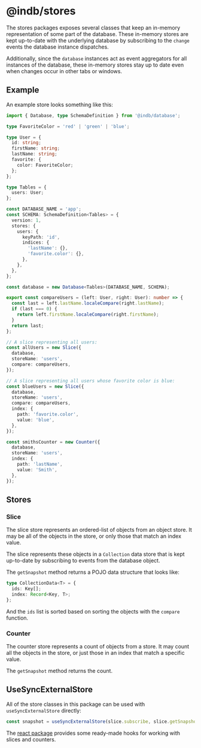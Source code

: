 # @indb/stores

The stores packages exposes several classes that keep an in-memory
representation of some part of the database. These in-memory stores are kept
up-to-date with the underlying database by subscribing to the `change` events
the database instance dispatches.

Additionally, since the `database` instances act as event aggregators for all
instances of the database, these in-memory stores stay up to date even when
changes occur in other tabs or windows.

## Example

An example store looks something like this:

```typescript
import { Database, type SchemaDefinition } from '@indb/database';

type FavoriteColor = 'red' | 'green' | 'blue';

type User = {
  id: string;
  firstName: string;
  lastName: string;
  favorite: {
    color: FavoriteColor;
  };
};

type Tables = {
  users: User;
};

const DATABASE_NAME = 'app';
const SCHEMA: SchemaDefinition<Tables> = {
  version: 1,
  stores: {
    users: {
      keyPath: 'id',
      indices: {
        'lastName': {},
        'favorite.color': {},
      },
    },
  },
};

const database = new Database<Tables>(DATABASE_NAME, SCHEMA);

export const compareUsers = (left: User, right: User): number => {
  const last = left.lastName.localeCompare(right.lastName);
  if (last === 0) {
    return left.firstName.localeCompare(right.firstName);
  }
  return last;
};

// A slice representing all users:
const allUsers = new Slice({
  database,
  storeName: 'users',
  compare: compareUsers,
});

// A slice representing all users whose favorite color is blue:
const blueUsers = new Slice({
  database,
  storeName: 'users',
  compare: compareUsers,
  index: {
    path: 'favorite.color',
    value: 'blue',
  },
});

const smithsCounter = new Counter({
  database,
  storeName: 'users',
  index: {
    path: 'lastName',
    value: 'Smith',
  },
});
```

## Stores

### Slice

The slice store represents an ordered-list of objects from an object store. It
may be all of the objects in the store, or only those that match an index value.

The slice represents these objects in a `Collection` data store that is kept
up-to-date by subscribing to events from the database object.

The `getSnapshot` method returns a POJO data structure that looks like:

```typescript
type CollectionData<T> = {
  ids: Key[];
  index: Record<Key, T>;
};
```

And the `ids` list is sorted based on sorting the objects with the `compare`
function.

### Counter

The counter store represents a count of objects from a store. It may count all
the objects in the store, or just those in an index that match a specific value.

The `getSnapshot` method returns the count.

## UseSyncExternalStore

All of the store classes in this package can be used with `useSyncExternalStore`
directly:

```typescript
const snapshot = useSyncExternalStore(slice.subscribe, slice.getSnapshot);
```

The [react package](https://www.npmjs.com/package/@indb/react) provides some
ready-made hooks for working with slices and counters.
